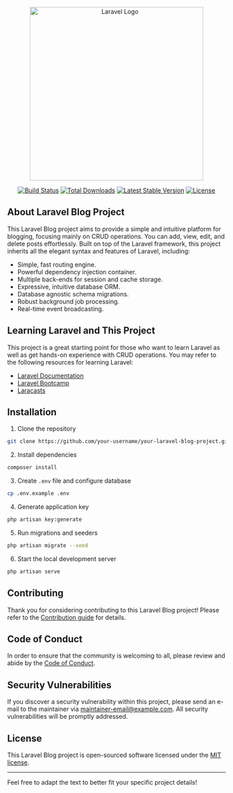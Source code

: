 <p align="center"><a href="https://laravel.com" target="_blank"><img src="https://raw.githubusercontent.com/laravel/art/master/logo-lockup/5%20SVG/2%20CMYK/1%20Full%20Color/laravel-logolockup-cmyk-red.svg" width="400" alt="Laravel Logo"></a></p>

<p align="center">
<a href="https://github.com/your-username/your-laravel-blog-project/actions"><img src="https://github.com/your-username/your-laravel-blog-project/workflows/tests/badge.svg" alt="Build Status"></a>
<a href="https://packagist.org/packages/your-username/your-laravel-blog-project"><img src="https://img.shields.io/packagist/dt/your-username/your-laravel-blog-project" alt="Total Downloads"></a>
<a href="https://packagist.org/packages/your-username/your-laravel-blog-project"><img src="https://img.shields.io/packagist/v/your-username/your-laravel-blog-project" alt="Latest Stable Version"></a>
<a href="https://packagist.org/packages/your-username/your-laravel-blog-project"><img src="https://img.shields.io/packagist/l/your-username/your-laravel-blog-project" alt="License"></a>
</p>

## About Laravel Blog Project

This Laravel Blog project aims to provide a simple and intuitive platform for blogging, focusing mainly on CRUD operations. You can add, view, edit, and delete posts effortlessly. Built on top of the Laravel framework, this project inherits all the elegant syntax and features of Laravel, including:

-   Simple, fast routing engine.
-   Powerful dependency injection container.
-   Multiple back-ends for session and cache storage.
-   Expressive, intuitive database ORM.
-   Database agnostic schema migrations.
-   Robust background job processing.
-   Real-time event broadcasting.

## Learning Laravel and This Project

This project is a great starting point for those who want to learn Laravel as well as get hands-on experience with CRUD operations. You may refer to the following resources for learning Laravel:

-   [Laravel Documentation](https://laravel.com/docs)
-   [Laravel Bootcamp](https://bootcamp.laravel.com)
-   [Laracasts](https://laracasts.com)

## Installation

1. Clone the repository

```bash
git clone https://github.com/your-username/your-laravel-blog-project.git
```

2. Install dependencies

```bash
composer install
```

3. Create `.env` file and configure database

```bash
cp .env.example .env
```

4. Generate application key

```bash
php artisan key:generate
```

5. Run migrations and seeders

```bash
php artisan migrate --seed
```

6. Start the local development server

```bash
php artisan serve
```

## Contributing

Thank you for considering contributing to this Laravel Blog project! Please refer to the [Contribution guide](CONTRIBUTING.md) for details.

## Code of Conduct

In order to ensure that the community is welcoming to all, please review and abide by the [Code of Conduct](CODE_OF_CONDUCT.md).

## Security Vulnerabilities

If you discover a security vulnerability within this project, please send an e-mail to the maintainer via [maintainer-email@example.com](mailto:maintainer-email@example.com). All security vulnerabilities will be promptly addressed.

## License

This Laravel Blog project is open-sourced software licensed under the [MIT license](https://opensource.org/licenses/MIT).

---

Feel free to adapt the text to better fit your specific project details!
